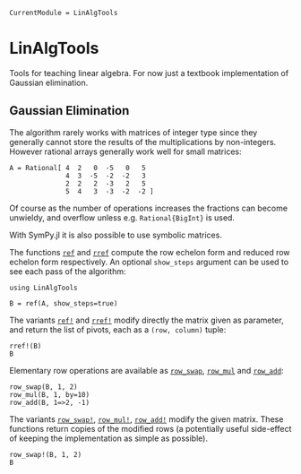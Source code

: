 ```@meta
CurrentModule = LinAlgTools
```

# LinAlgTools

Tools for teaching linear algebra. For now just a textbook implementation of
Gaussian elimination.

## Gaussian Elimination

The algorithm rarely works with matrices of integer type since they generally
cannot store the results of the multiplications by non-integers. However
rational arrays generally work well for small matrices:

```@repl gauss
A = Rational[ 4  2   0  -5   0   5
              4  3  -5  -2  -2   3
              2  2   2  -3   2   5
              5  4   3  -3  -2  -2 ]
```

Of course as the number of operations increases the fractions can become
unwieldy, and overflow unless e.g. `Rational{BigInt}` is used.

With SymPy.jl it is also possible to use symbolic matrices.

The functions [`ref`](@ref) and [`rref`](@ref) compute the row echelon form and
reduced row echelon form respectively. An optional `show_steps` argument can be
used to see each pass of the algorithm:

```@repl gauss
using LinAlgTools

B = ref(A, show_steps=true)
```

The variants [`ref!`](@ref) and [`rref!`](@ref) modify directly the matrix
given as parameter, and return the list of pivots, each as a `(row, column)`
tuple:

```@repl gauss
rref!(B)
B
```

Elementary row operations are available as [`row_swap`](@ref),
[`row_mul`](@ref) and [`row_add`](@ref):

```@repl gauss
row_swap(B, 1, 2)
row_mul(B, 1, by=10)
row_add(B, 1=>2, -1)
```

The variants [`row_swap!`](@ref), [`row_mul!`](@ref), [`row_add!`](@ref) modify
the given matrix. These functions return copies of the modified rows (a
potentially useful side-effect of keeping the implementation as simple as
possible).

```@repl gauss
row_swap!(B, 1, 2)
B
```
